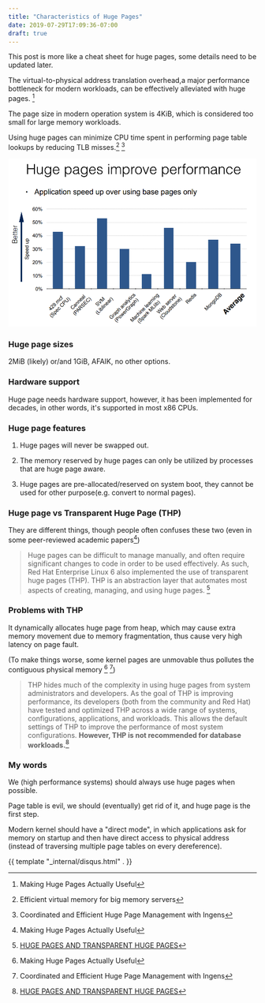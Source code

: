 ```yaml
---
title: "Characteristics of Huge Pages"
date: 2019-07-29T17:09:36-07:00
draft: true 
---
```


This post is more like a cheat sheet for huge pages, some details need to be updated later.

The virtual-to-physical address translation overhead,a major performance bottleneck for modern workloads, can be effectively alleviated with huge pages. [^1]



The page size in modern operation system is 4KiB, which is considered too small for large memory workloads.

Using huge pages can minimize CPU time spent in performing page table lookups by reducing TLB misses.[^2] [^4]

![huge table](/img/huge-page.png)

### Huge page sizes

2MiB (likely) or/and 1GiB, AFAIK, no other options.

### Hardware support

Huge page needs hardware support, however, it has been implemented for decades, in other words, it's supported in most x86 CPUs.

### Huge page features

1. Huge pages will never be swapped out.

2. The memory reserved by huge pages can only be utilized by processes that are huge page aware.

3. Huge pages are pre-allocated/reserved on system boot, they cannot be used for other purpose(e.g. convert to normal pages).


### Huge page vs Transparent Huge Page (THP)

They are different things, though people often confuses these two (even in some peer-reviewed academic papers[^1])

>Huge pages can be difficult to manage manually, and often require significant changes to code in order to be used effectively. As such, Red Hat Enterprise Linux 6 also implemented the use of transparent huge pages (THP). THP is an abstraction layer that automates most aspects of creating, managing, and using huge pages. [^3]


### Problems with THP

It dynamically allocates huge page from heap, which may cause extra memory movement due to memory fragmentation, thus cause very high latency on page fault.

(To make things worse, some kernel pages are unmovable thus pollutes the contiguous physical memory [^1] [^4])

>THP hides much of the complexity in using huge pages from system administrators and developers. 
>As the goal of THP is improving performance, its developers (both from the community and Red Hat) have tested and optimized THP across a wide range of systems, 
>configurations, applications, and workloads. This allows the default settings of THP to improve the performance of most system configurations. 
>**However, THP is not recommended for database workloads.**[^3]


### My words

We (high performance systems) should always use huge pages when possible.

Page table is evil, we should (eventually) get rid of it, and huge page is the first step.

Modern kernel should have a "direct mode", in which applications ask for memory on startup and then have direct access to physical address (instead of traversing multiple page tables on every dereference).





[^1]: Making Huge Pages Actually Useful 

[^2]: Efficient virtual memory for big memory servers 

[^3]: [HUGE PAGES AND TRANSPARENT HUGE PAGES](https://access.redhat.com/documentation/en-us/red_hat_enterprise_linux/6/html/performance_tuning_guide/s-memory-transhuge)

[^4]: Coordinated and Efficient Huge Page Management with Ingens


{{ template "_internal/disqus.html" . }}

